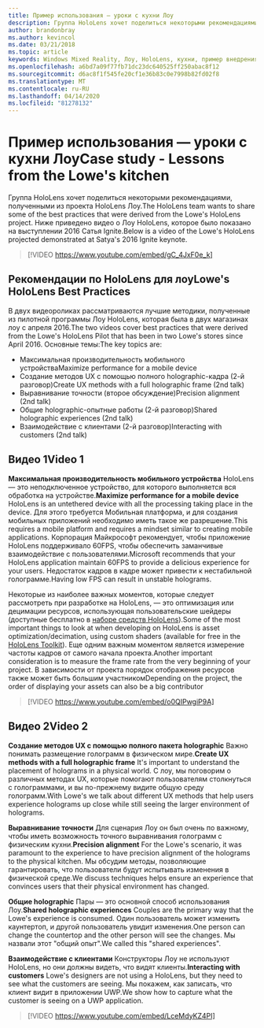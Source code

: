 ```yaml
---
title: Пример использования — уроки с кухни Лоу
description: Группа HoloLens хочет поделиться некоторыми рекомендациями, полученными из проекта HoloLens Лоу.
author: brandonbray
ms.author: kevincol
ms.date: 03/21/2018
ms.topic: article
keywords: Windows Mixed Reality, Лоу, HoloLens, кухни, пример внедрения
ms.openlocfilehash: a6bd7a09f77fb71dc23dc640525ff250abac8f12
ms.sourcegitcommit: d6ac8f1f545fe20cf1e36b83c0e7998b82fd02f8
ms.translationtype: MT
ms.contentlocale: ru-RU
ms.lasthandoff: 04/14/2020
ms.locfileid: "81278132"
---
```

# <a name="case-study---lessons-from-the-lowes-kitchen"></a><span data-ttu-id="e4913-104">Пример использования — уроки с кухни Лоу</span><span class="sxs-lookup"><span data-stu-id="e4913-104">Case study - Lessons from the Lowe's kitchen</span></span>

<span data-ttu-id="e4913-105">Группа HoloLens хочет поделиться некоторыми рекомендациями, полученными из проекта HoloLens Лоу.</span><span class="sxs-lookup"><span data-stu-id="e4913-105">The HoloLens team wants to share some of the best practices that were derived from the Lowe's HoloLens project.</span></span> <span data-ttu-id="e4913-106">Ниже приведено видео о Лоу HoloLens, которое было показано на выступлении 2016 Сатья Ignite.</span><span class="sxs-lookup"><span data-stu-id="e4913-106">Below is a video of the Lowe's HoloLens projected demonstrated at Satya's 2016 Ignite keynote.</span></span>
<br>
>[!VIDEO https://www.youtube.com/embed/gC_4JxF0e_k]

## <a name="lowes-hololens-best-practices"></a><span data-ttu-id="e4913-107">Рекомендации по HoloLens для лоу</span><span class="sxs-lookup"><span data-stu-id="e4913-107">Lowe's HoloLens Best Practices</span></span>

<span data-ttu-id="e4913-108">В двух видеороликах рассматриваются лучшие методики, полученные из пилотной программы Лоу HoloLens, которая была в двух магазинах лоу с апреля 2016.</span><span class="sxs-lookup"><span data-stu-id="e4913-108">The two videos cover best practices that were derived from the Lowe's HoloLens Pilot that has been in two Lowe's stores since April 2016.</span></span> <span data-ttu-id="e4913-109">Основные темы:</span><span class="sxs-lookup"><span data-stu-id="e4913-109">The key topics are:</span></span>
* <span data-ttu-id="e4913-110">Максимальная производительность мобильного устройства</span><span class="sxs-lookup"><span data-stu-id="e4913-110">Maximize performance for a mobile device</span></span>
* <span data-ttu-id="e4913-111">Создание методов UX с помощью полного holographic-кадра (2-й разговор)</span><span class="sxs-lookup"><span data-stu-id="e4913-111">Create UX methods with a full holographic frame (2nd talk)</span></span>
* <span data-ttu-id="e4913-112">Выравнивание точности (второе обсуждение)</span><span class="sxs-lookup"><span data-stu-id="e4913-112">Precision alignment (2nd talk)</span></span>
* <span data-ttu-id="e4913-113">Общие holographic-опытные работы (2-й разговор)</span><span class="sxs-lookup"><span data-stu-id="e4913-113">Shared holographic experiences (2nd talk)</span></span>
* <span data-ttu-id="e4913-114">Взаимодействие с клиентами (2-й разговор)</span><span class="sxs-lookup"><span data-stu-id="e4913-114">Interacting with customers (2nd talk)</span></span>

## <a name="video-1"></a><span data-ttu-id="e4913-115">Видео 1</span><span class="sxs-lookup"><span data-stu-id="e4913-115">Video 1</span></span>

<span data-ttu-id="e4913-116">**Максимальная производительность мобильного устройства** HoloLens — это неподключенное устройство, для которого выполняется вся обработка на устройстве.</span><span class="sxs-lookup"><span data-stu-id="e4913-116">**Maximize performance for a mobile device** HoloLens is an untethered device with all the processing taking place in the device.</span></span> <span data-ttu-id="e4913-117">Для этого требуется Мобильная платформа, и для создания мобильных приложений необходимо иметь такое же разрешение.</span><span class="sxs-lookup"><span data-stu-id="e4913-117">This requires a mobile platform and requires a mindset similar to creating mobile applications.</span></span> <span data-ttu-id="e4913-118">Корпорация Майкрософт рекомендует, чтобы приложение HoloLens поддерживало 60FPS, чтобы обеспечить заманчивые взаимодействие с пользователями.</span><span class="sxs-lookup"><span data-stu-id="e4913-118">Microsoft recommends that your HoloLens application maintain 60FPS to provide a delicious experience for your users.</span></span> <span data-ttu-id="e4913-119">Недостаток кадров в кадре может привести к нестабильной голограмме.</span><span class="sxs-lookup"><span data-stu-id="e4913-119">Having low FPS can result in unstable holograms.</span></span>

<span data-ttu-id="e4913-120">Некоторые из наиболее важных моментов, которые следует рассмотреть при разработке на HoloLens, — это оптимизация или децимации ресурсов, использующая пользовательские шейдеры (доступные бесплатно в [наборе средств HoloLens](https://github.com/Microsoft/HoloToolkit-Unity)).</span><span class="sxs-lookup"><span data-stu-id="e4913-120">Some of the most important things to look at when developing on HoloLens is asset optimization/decimation, using custom shaders (available for free in the [HoloLens Toolkit](https://github.com/Microsoft/HoloToolkit-Unity)).</span></span> <span data-ttu-id="e4913-121">Еще одним важным моментом является измерение частоты кадров от самого начала проекта.</span><span class="sxs-lookup"><span data-stu-id="e4913-121">Another important consideration is to measure the frame rate from the very beginning of your project.</span></span> <span data-ttu-id="e4913-122">В зависимости от проекта порядок отображения ресурсов также может быть большим участником</span><span class="sxs-lookup"><span data-stu-id="e4913-122">Depending on the project, the order of displaying your assets can also be a big contributor</span></span>
<br>
>[!VIDEO https://www.youtube.com/embed/o0QIPwgiP9A]

## <a name="video-2"></a><span data-ttu-id="e4913-123">Видео 2</span><span class="sxs-lookup"><span data-stu-id="e4913-123">Video 2</span></span>

<span data-ttu-id="e4913-124">**Создание методов UX с помощью полного пакета holographic** Важно понимать размещение голограмм в физическом мире.</span><span class="sxs-lookup"><span data-stu-id="e4913-124">**Create UX methods with a full holographic frame** It's important to understand the placement of holograms in a physical world.</span></span> <span data-ttu-id="e4913-125">С лоу, мы поговорим о различных методах UX, которые помогают пользователям столкнуться с голограммами, и вы по-прежнему видите общую среду голограмм.</span><span class="sxs-lookup"><span data-stu-id="e4913-125">With Lowe's we talk about different UX methods that help users experience holograms up close while still seeing the larger environment of holograms.</span></span>

<span data-ttu-id="e4913-126">**Выравнивание точности** Для сценария Лоу он был очень по важному, чтобы иметь возможность точного выравнивания голограмм с физическим кухни.</span><span class="sxs-lookup"><span data-stu-id="e4913-126">**Precision alignment** For the Lowe's scenario, it was paramount to the experience to have precision alignment of the holograms to the physical kitchen.</span></span> <span data-ttu-id="e4913-127">Мы обсудим методы, позволяющие гарантировать, что пользователи будут испытывать изменения в физической среде.</span><span class="sxs-lookup"><span data-stu-id="e4913-127">We discuss techniques helps ensure an experience that convinces users that their physical environment has changed.</span></span>

<span data-ttu-id="e4913-128">**Общие holographic** Пары — это основной способ использования Лоу.</span><span class="sxs-lookup"><span data-stu-id="e4913-128">**Shared holographic experiences** Couples are the primary way that the Lowe's experience is consumed.</span></span> <span data-ttu-id="e4913-129">Один пользователь может изменить каунтертоп, и другой пользователь увидит изменения.</span><span class="sxs-lookup"><span data-stu-id="e4913-129">One person can change the countertop and the other person will see the changes.</span></span> <span data-ttu-id="e4913-130">Мы назвали этот "общий опыт".</span><span class="sxs-lookup"><span data-stu-id="e4913-130">We called this "shared experiences".</span></span>

<span data-ttu-id="e4913-131">**Взаимодействие с клиентами** Конструкторы Лоу не используют HoloLens, но они должны видеть, что видят клиенты.</span><span class="sxs-lookup"><span data-stu-id="e4913-131">**Interacting with customers** Lowe's designers are not using a HoloLens, but they need to see what the customers are seeing.</span></span> <span data-ttu-id="e4913-132">Мы покажем, как записать, что клиент видит в приложении UWP.</span><span class="sxs-lookup"><span data-stu-id="e4913-132">We show how to capture what the customer is seeing on a UWP application.</span></span>
<br>
>[!VIDEO https://www.youtube.com/embed/LceMdyKZ4PI]
